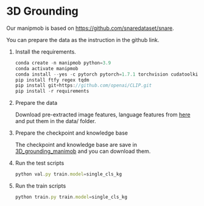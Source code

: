 # 3D Grounding

Our manipmob is based on https://github.com/snaredataset/snare.

You can prepare the data as the instruction in the github link.

1. Install the requirements.
    
    ```jsx
    conda create -n manipmob python=3.9
    conda activate manipmob
    conda install --yes -c pytorch pytorch=1.7.1 torchvision cudatoolkit=11.0
    pip install ftfy regex tqdm
    pip install git+https://github.com/openai/CLIP.git
    pip install -r requirements
    ```
    
2. Prepare the data
    
    Download pre-extracted image features, language features from [here](https://drive.google.com/drive/folders/18sKN1MawcCjqQ4nbe6m4XAcWogWClKGe) and put them in the data/ folder.
    
3. Prepare the checkpoint and knowledge base
    
    The checkpoint and knowledge base are save in [3D_grounding_manimob](https://hkustgz-my.sharepoint.com/:f:/g/personal/psun012_connect_hkust-gz_edu_cn/EgbEKRtI4g5GvLorbx9X4lsBn5BAcvxQqUvf9gTmkSWcDQ?e=Zabtdd) and you can download them.
    
4. Run the test scripts
    
    ```jsx
    python val.py train.model=single_cls_kg
    ```
    
5. Run the train scripts
    
    ```jsx
    python train.py train.model=single_cls_kg
    ```
